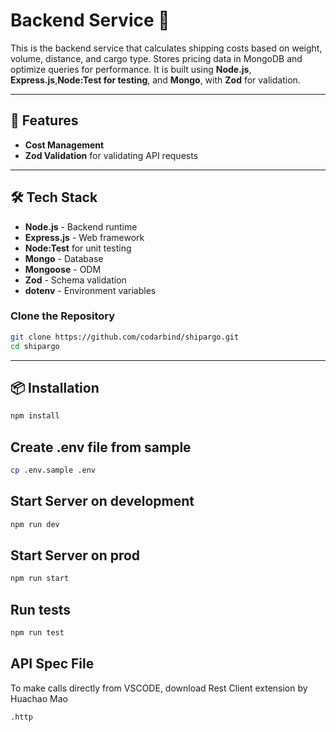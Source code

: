 # Backend Service 📡

This is the backend service that calculates shipping costs based on weight, volume, distance, and cargo type. Stores pricing data in MongoDB and optimize queries for performance. It is built using **Node.js**, **Express.js**,**Node:Test for testing**, and **Mongo**, with **Zod** for validation.

---

## 🚀 Features

- **Cost Management**
- **Zod Validation** for validating API requests


---

## 🛠️ Tech Stack

- **Node.js** - Backend runtime
- **Express.js** - Web framework
- **Node:Test** for unit testing
- **Mongo** - Database
- **Mongoose** - ODM
- **Zod** - Schema validation
- **dotenv** - Environment variables


### Clone the Repository
```sh
git clone https://github.com/codarbind/shipargo.git
cd shipargo
```
---

## 📦 Installation
```sh
npm install
```
## Create .env file from sample
```sh
cp .env.sample .env
```


## Start Server on development
```sh
npm run dev
```

## Start Server on prod
```sh
npm run start
```

## Run tests
```sh
npm run test
```

## API Spec File
To make calls directly from VSCODE, download Rest Client extension by Huachao Mao

```sh
.http
```




